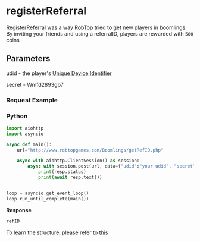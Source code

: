 # registerReferral

RegisterReferral was a way RobTop tried to get new players in boomlings. By inviting your friends and using a referralID, players are rewarded with `500` coins

## Parameters

udid - the player's [Unique Device Identifier](https://en.wikipedia.org/wiki/UDID)

secret - Wmfd2893gb7


### Request Example

<!-- tabs:start -->

### **Python**

```py
import aiohttp
import asyncio

async def main():
    url="http://www.robtopgames.com/Boomlings/getRefID.php"

    async with aiohttp.ClientSession() as session:
        async with session.post(url, data={"udid":"your udid", "secret":"wmfd2893gb7"}) as resp:
            print(resp.status)
            print(await resp.text())


loop = asyncio.get_event_loop()
loop.run_until_complete(main())
```

**Response**
```py
refID
```

<!-- tabs:end -->

To learn the structure, please refer to [this](/resources/server/referral.md)